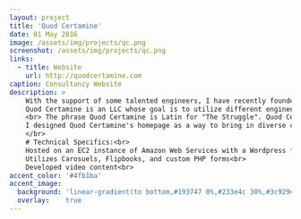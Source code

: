 ```yaml
---
layout: project
title: 'Quod Certamine'
date: 01 May 2016
image: /assets/img/projects/qc.png
screenshot: /assets/img/projects/qc.png
links:
  - title: Website
    url: http://quodcertamine.com
caption: Consultancy Website
description: >
    With the support of some talented engineers, I have recently founded Quod Certamine.<br>
    Quod Certamine is an LLC whose goal is to utilize different engineers who all have a vast set of engineering and social skills to complete any task that comes their way.
    <br> The phrase Quod Certamine is Latin for "The Struggle". Quod Certamine engineers are committed to solving complex engineering problems regardless of the difficulties embedded within the task.<br>
    I designed Quod Certamine's homepage as a way to bring in diverse clients so that we can begin to establish relationships and help construct solutions.<br>
    </br>
    # Technical Specifics:<br>
    Hosted on an EC2 instance of Amazon Web Services with a Wordpress framework<br>
    Utilizes Carosuels, Flipbooks, and custom PHP forms<br>
    Developed video content<br>
accent_color: '#4fb1ba'
accent_image:
  background: 'linear-gradient(to bottom,#193747 0%,#233e4c 30%,#3c929e 50%,#d5d5d4 70%,#cdccc8 100%)'
  overlay:    true
---
```

